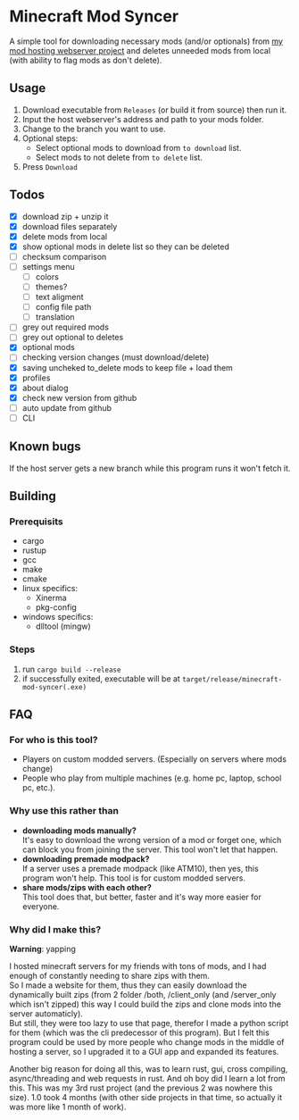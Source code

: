 # Minecraft Mod Syncer

A simple tool for downloading necessary mods (and/or optionals) from [my mod hosting webserver project](https://github.com/almafa64/minecraft-mod-hoster) and deletes unneeded mods from local (with ability to flag mods as don't delete).

## Usage
1. Download executable from `Releases` (or build it from source) then run it.
1. Input the host webserver's address and path to your mods folder.
1. Change to the branch you want to use.
1. Optional steps:
    - Select optional mods to download from `to download` list.
    - Select mods to not delete from `to delete` list.
1. Press `Download`

## Todos
- [X] download zip + unzip it
- [X] download files separately
- [X] delete mods from local
- [X] show optional mods in delete list so they can be deleted
- [ ] checksum comparison
- [ ] settings menu
  - [ ] colors
  - [ ] themes?
  - [ ] text aligment
  - [ ] config file path
  - [ ] translation
- [ ] grey out required mods
- [ ] grey out optional to deletes
- [X] optional mods
- [ ] checking version changes (must download/delete)
- [X] saving uncheked to_delete mods to keep file + load them
- [X] profiles
- [X] about dialog
- [X] check new version from github
- [ ] auto update from github
- [ ] CLI

## Known bugs
If the host server gets a new branch while this program runs it won't fetch it.

## Building
### Prerequisits
- cargo
- rustup
- gcc
- make
- cmake
- linux specifics:
  - Xinerma
  - pkg-config
- windows specifics:
  - dlltool (mingw)

### Steps
1. run `cargo build --release`
1. if successfully exited, executable will be at `target/release/minecraft-mod-syncer(.exe)`

## FAQ
### For who is this tool?
- Players on custom modded servers. (Especially on servers where mods change)
- People who play from multiple machines (e.g. home pc, laptop, school pc, etc.).

### Why use this rather than
- **downloading mods manually?**<br>
It's easy to download the wrong version of a mod or forget one, which can block you from joining the server. This tool won't let that happen.
- **downloading premade modpack?**<br>
If a server uses a premade modpack (like ATM10), then yes, this program won't help. This tool is for custom modded servers.
- **share mods/zips with each other?**<br>
This tool does that, but better, faster and it's way more easier for everyone.

### Why did I make this?
**Warning**: yapping

I hosted minecraft servers for my friends with tons of mods, and I had enough of constantly needing to share zips with them.<br>
So I made a website for them, thus they can easily download the dynamically built zips (from 2 folder /both, /client_only (and /server_only which isn't zipped) this way I could build the zips and clone mods into the server automaticly).<br>
But still, they were too lazy to use that page, therefor I made a python script for them (which was the cli predecessor of this program). But I felt this program could be used by more people who change mods in the middle of hosting a server, so I upgraded it to a GUI app and expanded its features.

Another big reason for doing all this, was to learn rust, gui, cross compiling, async/threading and web requests in rust. And oh boy did I learn a lot from this. This was my 3rd rust project (and the previous 2 was nowhere this size). 1.0 took 4 months (with other side projects in that time, so actually it was more like 1 month of work).
